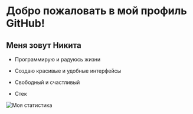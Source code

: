 # Добро пожаловать в мой профиль GitHub!
## Меня зовут Никита

* Программирую и радуюсь жизни
* Создаю красивые и удобные интерфейсы
* Свободный и счастливый 

* Стек

![Моя статистика](https://github-readme-stats.vercel.app/api?username=nsotnikov16&show_icons=true)
